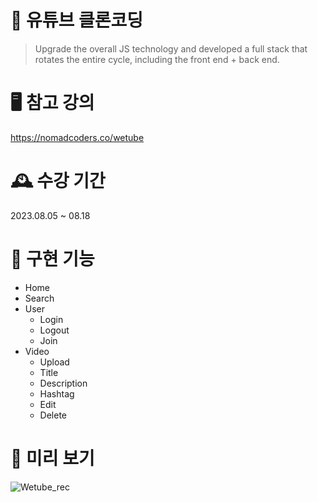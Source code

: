 # 🔆 유튜브 클론코딩

> Upgrade the overall JS technology and developed a full stack that rotates the entire cycle, including the front end + back end.

# 🖥️ 참고 강의

https://nomadcoders.co/wetube

# 🕰️ 수강 기간

2023.08.05 ~ 08.18

# 💪 구현 기능

- Home
- Search
- User
  - Login
  - Logout
  - Join
- Video
  - Upload
  - Title
  - Description
  - Hashtag
  - Edit
  - Delete

# 👀 미리 보기

![Wetube_rec](https://github.com/EUNCHAEv1006/wetube-reloaded/assets/129070298/9b7b1fc8-54fe-4cc6-9aa0-015687aafcfb)
